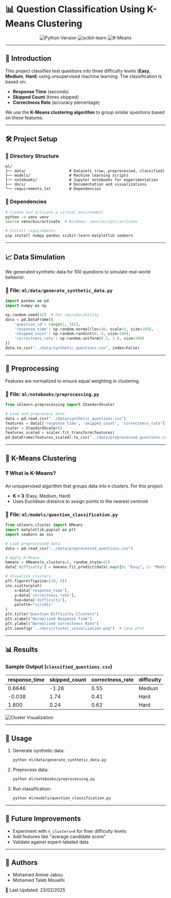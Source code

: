 # 📊 Question Classification Using K-Means Clustering  

<div align="center">
  <img src="https://img.shields.io/badge/Python-3.10%2B-blue?logo=python" alt="Python Version">
  <img src="https://img.shields.io/badge/Library-scikit--learn-orange?logo=scikit-learn" alt="scikit-learn">
  <img src="https://img.shields.io/badge/Algorithm-K--Means-9cf" alt="K-Means">
</div>

---

## 🌟 Introduction  
This project classifies test questions into three difficulty levels (**Easy**, **Medium**, **Hard**) using unsupervised machine learning. The classification is based on:  
- **Response Time** (seconds)  
- **Skipped Count** (times skipped)  
- **Correctness Rate** (accuracy percentage)  

We use the **K-Means clustering algorithm** to group similar questions based on these features.

---

## 🛠️ Project Setup  

### 📂 Directory Structure  
```
ml/  
├── data/                   # Datasets (raw, preprocessed, classified)  
├── models/                 # Machine learning scripts  
├── notebooks/              # Jupyter notebooks for experimentation  
├── docs/                   # Documentation and visualizations  
└── requirements.txt        # Dependencies  
```

### 🔧 Dependencies  
```bash
# Create and activate a virtual environment
python -m venv venv
source venv/bin/activate  # Windows: venv\Scripts\activate

# Install requirements
pip install numpy pandas scikit-learn matplotlib seaborn
```

---

## 📈 Data Simulation  
We generated synthetic data for 100 questions to simulate real-world behavior.  

### 📄 File: `ml/data/generate_synthetic_data.py`  
```python
import pandas as pd
import numpy as np

np.random.seed(42)  # For reproducibility
data = pd.DataFrame({
    'question_id': range(1, 101),
    'response_time': np.random.normal(loc=30, scale=5, size=100),
    'skipped_count': np.random.randint(0, 5, size=100),
    'correctness_rate': np.random.uniform(0.5, 1.0, size=100)
})
data.to_csv("../data/synthetic_questions.csv", index=False)
```

---

## 🔄 Preprocessing  
Features are normalized to ensure equal weighting in clustering.  

### 📄 File: `ml/notebooks/preprocessing.py`  
```python
from sklearn.preprocessing import StandardScaler

# Load and preprocess data
data = pd.read_csv("../data/synthetic_questions.csv")
features = data[['response_time', 'skipped_count', 'correctness_rate']]
scaler = StandardScaler()
features_scaled = scaler.fit_transform(features)
pd.DataFrame(features_scaled).to_csv("../data/preprocessed_questions.csv", index=False)
```

---

## 🧠 K-Means Clustering  

### ❓ What is K-Means?  
An unsupervised algorithm that groups data into `K` clusters. For this project:  
- **K = 3** (Easy, Medium, Hard)  
- Uses Euclidean distance to assign points to the nearest centroid  

### 📄 File: `ml/models/question_classification.py`  
```python
from sklearn.cluster import KMeans
import matplotlib.pyplot as plt
import seaborn as sns

# Load preprocessed data
data = pd.read_csv("../data/preprocessed_questions.csv")

# Apply K-Means
kmeans = KMeans(n_clusters=3, random_state=42)
data['difficulty'] = kmeans.fit_predict(data).map({0: "Easy", 1: "Medium", 2: "Hard"})

# Visualize clusters
plt.figure(figsize=(10, 6))
sns.scatterplot(
    x=data['response_time'], 
    y=data['correctness_rate'], 
    hue=data['difficulty'], 
    palette="viridis"
)
plt.title("Question Difficulty Clusters")
plt.xlabel("Normalized Response Time")
plt.ylabel("Normalized Correctness Rate")
plt.savefig("../docs/cluster_visualization.png")  # Save plot
```

---

## 📊 Results  
### Sample Output (`classified_questions.csv`)  
| response_time | skipped_count | correctness_rate | difficulty |  
|---------------|---------------|-------------------|------------|  
| 0.6646        | -1.26         | 0.55              | Medium     |  
| -0.038        | 1.74          | 0.41              | Hard       |  
| 1.800         | 0.24          | 0.62              | Hard       |  

![Cluster Visualization](../docs/cluster_visualization.png)  

---

## 🚀 Usage  
1. Generate synthetic data:  
   ```bash
   python ml/data/generate_synthetic_data.py
   ```  
2. Preprocess data:  
   ```bash
   python ml/notebooks/preprocessing.py
   ```  
3. Run classification:  
   ```bash
   python ml/models/question_classification.py
   ```  

---

## 🔮 Future Improvements  
- Experiment with `n_clusters=4` for finer difficulty levels  
- Add features like "average candidate score"  
- Validate against expert-labeled data  

---

## 👥 Authors  
- Mohamed Amine Jabou  
- Mohamed Taleb Mouelhi  

📅 Last Updated: 23/02/2025  
```


